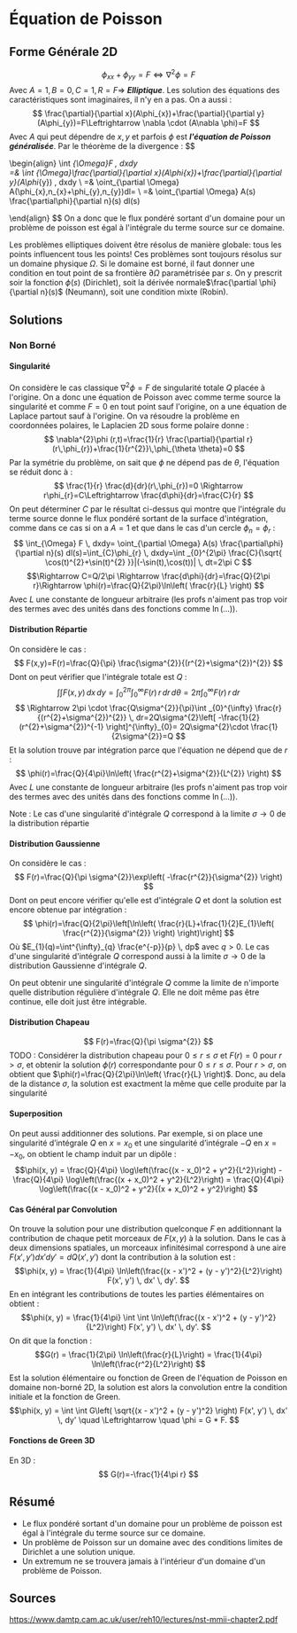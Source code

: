 # Équation de Poisson
## Forme Générale 2D
$$
\phi_{xx}+\phi_{yy}=F\Leftrightarrow \nabla^{2}\phi=F
$$
Avec $A=1,B=0,C=1,R=F\Rightarrow$ ***Elliptique***. Les solution des équations des caractéristiques sont imaginaires, il n'y en a pas.
On a aussi :
$$
\frac{\partial}{\partial x}(A\phi_{x})+\frac{\partial}{\partial y}(A\phi_{y})=F\Leftrightarrow \nabla \cdot (A\nabla \phi)=F
$$
Avec $A$ qui peut dépendre de $x,y$ et parfois $\phi$ est ***l'équation de Poisson généralisée***.
Par le théorème de la divergence :
$$

\begin{align}
\int _{\Omega}F \, dxdy  
=& \int _{\Omega}\frac{\partial}{\partial x}(A\phi_{x})+\frac{\partial}{\partial y}(A\phi_{y}) \, dxdy  \\
=& \oint_{\partial \Omega} A(\phi_{x}\,n_{x}+\phi_{y}\,n_{y})dl= \\
=& \oint_{\partial \Omega} A(s) \frac{\partial\phi}{\partial n}(s) dl(s)

\end{align}
$$
On a donc que le flux pondéré sortant d'un domaine pour un problème de poisson est égal à l'intégrale du terme source sur ce domaine.

Les problèmes elliptiques doivent être résolus de manière globale: tous les points influencent tous les points! Ces problèmes sont toujours résolus sur un domaine physique $\Omega$. Si le domaine est borné, il faut donner une condition en tout point de sa frontière $\partial \Omega$ paramétrisée par $s$. On y prescrit soir la fonction $\phi(s)$ (Dirichlet), soit la dérivée normale$\frac{\partial \phi}{\partial n}(s)$ (Neumann), soit une condition mixte (Robin).

## Solutions
### Non Borné
#### Singularité
On considère le cas classique $\nabla^{2}\phi=F$ de singularité totale $Q$ placée à l'origine. On a donc une équation de Poisson avec comme terme source la singularité et comme $F=0$ en tout point sauf l'origine, on a une équation de Laplace partout sauf à l'origine. On va résoudre la problème en coordonnées polaires, le Laplacien 2D sous forme polaire donne :
$$
\nabla^{2}\phi (r,t)=\frac{1}{r} \frac{\partial}{\partial r}(r\,\phi_{r})+\frac{1}{r^{2}}\,\phi_{\theta \theta}=0
$$
Par la symétrie du problème, on sait que $\phi$ ne dépend pas de $\theta$, l'équation se réduit donc à :
$$
\frac{1}{r} \frac{d}{dr}(r\,\phi_{r})=0 \Rightarrow r\phi_{r}=C\Leftrightarrow \frac{d\phi}{dr}=\frac{C}{r}  
$$
On peut déterminer $C$ par le résultat ci-dessus qui montre que l'intégrale du terme source donne le flux pondéré sortant de la surface d'intégration, comme dans ce cas si on a $A=1$ et que dans le cas d'un cercle $\phi_{n}=\phi_{r}$ :
$$
\int_{\Omega} F  \, dxdy= \oint_{\partial \Omega} A(s) \frac{\partial\phi}{\partial n}(s) dl(s)=\int_{C}\phi_{r}  \, dxdy=\int _{0}^{2\pi} \frac{C}{\sqrt{ \cos(t)^{2}+\sin(t)^{2} }}|(-\sin(t),\cos(t))| \, dt=2\pi C  
$$
$$\Rightarrow C=Q/2\pi \Rightarrow \frac{d\phi}{dr}=\frac{Q}{2\pi r}\Rightarrow \phi(r)=\frac{Q}{2\pi}\ln\left( \frac{r}{L} \right)  $$
Avec $L$ une constante de longueur arbitraire (les profs n'aiment pas trop voir des termes avec des unités dans des fonctions comme $\ln(\dots)$).
#### Distribution Répartie
On considère le cas :
$$
F(x,y)=F(r)=\frac{Q}{\pi} \frac{\sigma^{2}}{(r^{2}+\sigma^{2})^{2}}
$$
Dont on peut vérifier que l'intégrale totale est $Q$ :
$$\int \int F(x, y) \, dx \, dy = \int_{0}^{2\pi} \int_{0}^{\infty} F(r) \, r \, dr \, d\theta = 2\pi \int_{0}^{\infty} F(r) \, r \, dr  $$
$$
\Rightarrow 2\pi \cdot \frac{Q\sigma^{2}}{\pi}\int _{0}^{\infty} \frac{r}{(r^{2}+\sigma^{2})^{2}} \, dr=2Q\sigma^{2}\left[  -\frac{1}{2}(r^{2}+\sigma^{2})^{-1}   \right]^{\infty}_{0}=  2Q\sigma^{2}\cdot \frac{1}{2\sigma^{2}}=Q
$$
Et la solution trouve par intégration parce que l'équation ne dépend que de $r$ :
$$
\phi(r)=\frac{Q}{4\pi}\ln\left( \frac{r^{2}+\sigma^{2}}{L^{2}} \right)
$$
Avec $L$ une constante de longueur arbitraire (les profs n'aiment pas trop voir des termes avec des unités dans des fonctions comme $\ln(\dots)$).

Note : Le cas d'une singularité d'intégrale $Q$ correspond à la limite $\sigma \rightarrow {0}$ de la distribution répartie
#### Distribution Gaussienne
On considère le cas :
$$
F(r)=\frac{Q}{\pi \sigma^{2}}\exp\left( -\frac{r^{2}}{\sigma^{2}} \right)
$$
Dont on peut encore vérifier qu'elle est d'intégrale $Q$ et dont la solution est encore obtenue par intégration :
$$
\phi(r)=\frac{Q}{2\pi}\left[\ln\left( \frac{r}{L}+\frac{1}{2}E_{1}\left( \frac{r^{2}}{\sigma^{2}} \right) \right)\right]
$$
Où $E_{1}(q)=\int^{\infty}_{q} \frac{e^{-p}}{p} \, dp$ avec $q>0$. Le cas d'une singularité d'intégrale $Q$ correspond aussi à la limite $\sigma \rightarrow0$ de la distribution Gaussienne d'intégrale $Q$.

On peut obtenir une singularité d'intégrale $Q$ comme la limite de n'importe quelle distribution régulière d'intégrale $Q$. Elle ne doit même pas être continue, elle doit just être intégrable.

#### Distribution Chapeau
$$
F(r)=\frac{Q}{\pi \sigma^{2}}
$$
TODO : Considérer la distribution chapeau pour $0\leq r\leq \sigma$ et $F(r)=0$ pour $r>\sigma$, et obtenir la solution $\phi(r)$ correspondante pour $0\leq r\leq \sigma$. Pour $r> \sigma$, on obtient que $\phi(r)=\frac{Q}{2\pi}\ln\left( \frac{r}{L} \right)$. Donc, au dela de la distance $\sigma$, la solution est exactment la même que celle produite par la singularité

#### Superposition
On peut aussi additionner des solutions. Par exemple, si on place une singularité d’intégrale $Q$ en $x = x_{0}$ et une singularité d’intégrale $−Q$ en $x = −x_{0}$, on obtient le champ induit par un dipôle :
$$\phi(x, y) = \frac{Q}{4\pi} \log\left(\frac{(x - x_0)^2 + y^2}{L^2}\right) - \frac{Q}{4\pi} \log\left(\frac{(x + x_0)^2 + y^2}{L^2}\right) = \frac{Q}{4\pi} \log\left(\frac{(x - x_0)^2 + y^2}{(x + x_0)^2 + y^2}\right) $$
#### Cas Général par Convolution
On trouve la solution pour une distribution quelconque $F$ en additionnant la contribution de chaque petit morceaux de $F(x,y)$ à la solution. Dans le cas à deux dimensions spatiales, un morceaux infinitésimal correspond à une aire $F(x',y')dx'dy'=dQ(x',y')$ dont la contribution à la solution est :
$$\phi(x, y) = \frac{1}{4\pi} \ln\left(\frac{(x - x')^2 + (y - y')^2}{L^2}\right) F(x', y') \, dx' \, dy'. $$
En en intégrant les contributions de toutes les parties élémentaires on obtient :
$$\phi(x, y) = \frac{1}{4\pi} \int \int \ln\left(\frac{(x - x')^2 + (y - y')^2}{L^2}\right) F(x', y') \, dx' \, dy'. $$ On dit que la fonction : $$G(r) = \frac{1}{2\pi} \ln\left(\frac{r}{L}\right) = \frac{1}{4\pi} \ln\left(\frac{r^2}{L^2}\right) $$Est la solution élémentaire ou fonction de Green de l'équation de Poisson en domaine non-borné 2D,  la solution est alors la convolution entre la condition initiale et la fonction de Green.
$$\phi(x, y) = \int \int G\left( \sqrt{(x - x')^2 + (y - y')^2} \right) F(x', y') \, dx' \, dy' \quad \Leftrightarrow \quad \phi = G * F. $$
#### Fonctions de Green 3D
En 3D :
$$
G(r)=-\frac{1}{4\pi r}
$$



## Résumé
- Le flux pondéré sortant d'un domaine pour un problème de poisson est égal à l'intégrale du terme source sur ce domaine.
- Un problème de Poisson sur un domaine avec des conditions limites de Dirichlet a une solution unique.
- Un extremum ne se trouvera jamais à l'intérieur d'un domaine d'un problème de Poisson.


## Sources
https://www.damtp.cam.ac.uk/user/reh10/lectures/nst-mmii-chapter2.pdf
